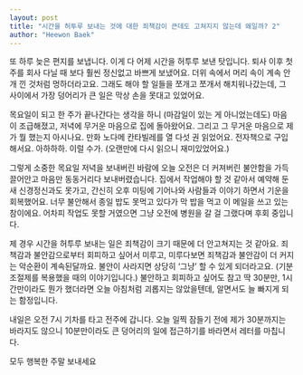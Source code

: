 ```yaml
---
layout: post
title: "시간을 허투루 보내는 것에 대한 죄책감이 큰데도 고쳐지지 않는데 왜일까? 2"
author: "Heewon Baek"
---
```


또 하루 늦은 편지를 보냅니다. 이게 다 어제 시간을 허투루 보낸 탓입니다. 퇴사 이후 첫 주를 회사 다닐 때 보다 훨씬 정신없고 바쁘게 보냈어요. 더위 속에서 머리 속이 계속 안개 낀 것처럼 멍하더라고요. 그래도 해야 할 일들을 쪼개고 쪼개서 해치워나갔는데, 그 사이에서 가장 덩어리가 큰 일은 막상 손을 못대고 있었어요.

목요일이 되고 한 주가 끝나간다는 생각을 하니 (마감일이 있는 게 아니었는데도) 마음이 조급해졌고, 저녁에 무거운 마음으로 집에 돌아왔어요. 그리고 그 무거운 마음으로 제가 뭘 했는지 아시나요. 만화 노다메 칸타빌레를 열 다섯 권 읽었어요. 전자책으로 구입해서요. 아하하하. 이럴 수가. (오랜만에 다시 읽으니 재미있었어요.)

그렇게 소중한 목요일 저녁을 보내버린 바람에 오늘 오전은 더 커져버린 불안함을 가득 끌어안고 마음만 동동거리다 보내버렸습니다. 집에서 작업해야 할 것 같아서 예약해 둔 새 신경정신과도 못가고, 간신히 오후 미팅에 기어나와 사람들과 이야기 하면서 기운을 회복했어요. 너무 불안해서 종일 밥도 못먹고 있다가 막 밥을 먹고 이 메일을 쓰고 있는 참이에요. 어차피 작업도 못할 거였으면 그냥 오전에 병원을 갈 걸 그랬다며 후회 중입니다.

제 경우 시간을 허투루 보내는 일은 죄책감이 크기 때문에 더 안고쳐지는 것 같아요. 죄책감과 불안감으로부터 회피하고 싶어서 미루고, 미루다보면 죄책감과 불안감이 더 커지는 악순환이 계속된달까요. 불안이 사라지면 상당히 ‘그냥’ 할 수 있게 되더라고요. (기분조절제를 복용했을 때의 이야기입니다.) 불안하고 회피하고 싶어도 참고 딱 30분만, 1시간만이라도 뭔가 했더라면 오늘 아침처럼 괴롭지는 않았을텐데, 알면서도 늘 빠지게 되는 함정입니다.

내일은 오전 7시 기차를 타고 전주에 갑니다. 오늘 일찍 잠들기 전에 제가 30분까지는 바라지도 않으니 10분만이라도 큰 덩어리의 일에 접근하기를 바라면서 레터를 마칩니다.

모두 행복한 주말 보내세요